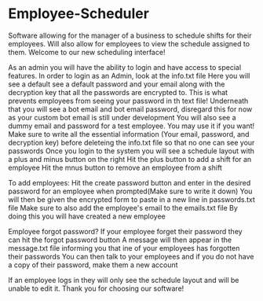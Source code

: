 # Employee-Scheduler
Software allowing for the manager of a business to schedule shifts for their employees. Will also allow for employees to view the schedule assigned to them.
Welcome to our new scheduling interface!

As an admin you will have the ability to login and have access to special features.
In order to login as an Admin, look at the info.txt file
Here you will see a default see a default password and your email along with the decryption key that all the passwords are encrypted to. This is what prevents employees from seeing your password in th text file!
Underneath that you will see a bot email and bot email password, disregard this for now as your custom bot email is still under development
You will also see a dummy email and password for a test employee. You may use it if you want!
Make sure to write all the essential information (Your email, password, and decryption key) before deleteing the info.txt file so that no one can see your passwords
Once you login to the system you will see a schedule layout with a plus and minus button on the right
    Hit the plus button to add a shift for an employee
    Hit the mnus button to remove an employee from a shift

To add employees:
    Hit the create password button and enter in the desired password for an employee when prompted(Make sure to write it down)
    You will then be given the encrypted form to paste in a new line in passwords.txt file
    Make sure to also add the employee's email to the emails.txt file
    By doing this you will have created a new employee

Employee forgot password?
    If your employee forget their password they can hit the forgot password button
    A message will then appear in the message.txt file informing you that ine of your employees has forgotten their passwords
    You can then talk to your employees and if you do not have a copy of their password, make them a new account

If an employee logs in they will only see the schedule layout and will be unable to edit it.
Thank you for choosing our software!
